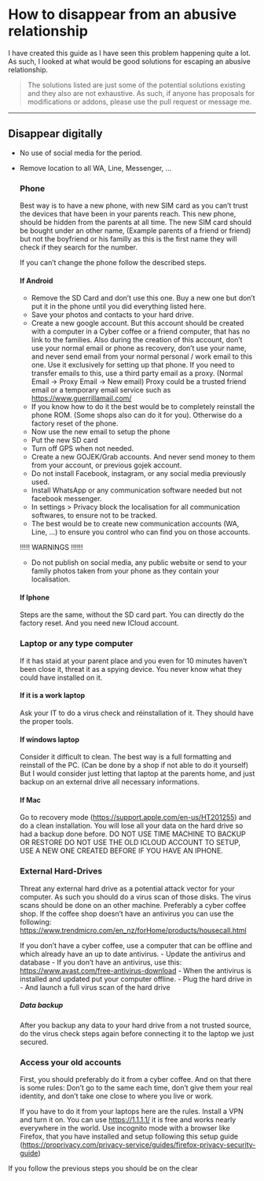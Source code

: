 # How to disappear from an abusive relationship

I have created this guide as I have seen this problem happening quite a lot. As such, I looked at what would be good solutions for escaping an abusive relationship.


> The solutions listed are just some of the potential solutions existing and they also are not exhaustive. As such, if anyone has proposals for modifications or addons, please use the pull request or message me.

---

## Disappear digitally
- No use of social media for the period. 
- Remove location to all WA, Line, Messenger, ...

	### Phone
	
	Best way is to have a new phone, with new SIM card as you can’t trust the devices that have been in your parents reach.
	This new phone, should be hidden from the parents at all time.
	The new SIM card should be bought under an other name, (Example parents of a friend or friend) but not the boyfriend or his familly as this is the first name they will check if they search for the number.
	
	If you can’t change the phone follow the described steps.
	
	#### If Android
	- Remove the SD Card and don’t use this one. Buy a new one but don’t put it in the phone until you did everything listed here.
	- Save your photos and contacts to your hard drive.
	- Create a new google account. But this account should be created with a computer in a Cyber coffee or a friend computer, that has no link to the families. Also during the creation of this account, don’t use your normal email or phone as recovery, don’t use your name, and never send email from your normal personal / work email to this one. Use it exclusively for setting up that phone. If you need to transfer emails to this, use a third party email as a proxy. (Normal Email -> Proxy Email -> New email) Proxy could be a trusted friend email or a temporary email service such as https://www.guerrillamail.com/
	- If you know how to do it the best would be to completely reinstall the phone ROM. (Some shops also can do it for you). Otherwise do a factory reset of the phone.
	- Now use the new email to setup the phone 
	- Put the new SD card
	- Turn off GPS when not needed.
	- Create a new GOJEK/Grab accounts. And never send money to them from your account, or previous gojek account. 
	- Do not install Facebook, instagram, or any social media previously used.
	- Install WhatsApp or any communication software needed but not facebook messenger. 
	- In settings > Privacy block the localisation for all communication softwares, to ensure not to be tracked.
	- The best would be to create new communication accounts (WA, Line, ...) to ensure you control who can find you on those accounts.
	
	!!!!! WARNINGS !!!!!!
	- Do not publish on social media, any public website or send to your family photos taken from your phone as they contain your localisation. 

	#### If Iphone
	Steps are the same, without the SD card part. 
	You can directly do the factory reset. 
	And you need new ICloud account.
	
	
	### Laptop or any type computer
	If it has staid at your parent place and you even for 10 minutes haven’t been close it, threat it as a spying device. You never know what they could have installed on it.
	
	#### If it is a work laptop
	Ask your IT to do a virus check and réinstallation of it.
	They should have the proper tools.
	
	#### If windows laptop
	Consider it difficult to clean. 
	The best way is a full formatting and reinstall of the PC.
	(Can be done by a shop if not able to do it yourself)
	But I would consider just letting that laptop at the parents home, and just backup on an external drive all necessary informations.
	
	#### If Mac
	Go to recovery mode (https://support.apple.com/en-us/HT201255) and do a clean installation. You will lose all your data on the hard drive so had a backup done before. 
	DO NOT USE TIME MACHINE TO BACKUP OR RESTORE
	DO NOT USE THE OLD ICLOUD ACCOUNT TO SETUP, USE A NEW ONE CREATED BEFORE IF YOU HAVE AN IPHONE.
	
	### External Hard-Drives
	
	Threat any external hard drive as a potential attack vector for your computer.
	As such you should do a virus scan of those disks.
	The virus scans should be done on an other machine. Preferably a cyber coffee shop. 
	If the coffee shop doesn’t have an antivirus you can use the following:
	https://www.trendmicro.com/en_nz/forHome/products/housecall.html
	
	If you don’t have a cyber coffee, use a computer that can be offline and which already have an up to date antivirus. 
		- Update the antivirus and database
		- If you don’t have an antivirus, use this: https://www.avast.com/free-antivirus-download
		- When the antivirus is installed and updated put your computer offline.
		- Plug the hard drive in 
		- And launch a full virus scan of the hard drive

	##### Data backup
	After you backup any data to your hard drive from a not trusted source, do the virus check steps again before connecting it to the laptop we just secured.



	###	Access your old accounts
	First, you should preferably do it from a cyber coffee. And on that there is some rules: Don’t go to the same each time, don’t give them your real identity, and don’t take one close to where you live or work.
	
	If you have to do it from your laptops here are the rules.
	Install a VPN and turn it on. You can use https://1.1.1.1/ it is free and works nearly everywhere in the world.
	Use incognito mode with a browser like Firefox, that you have installed and setup following this setup guide (https://proprivacy.com/privacy-service/guides/firefox-privacy-security-guide) 
	
	 
If you follow the previous steps you should be on the clear


